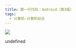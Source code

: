 ```yaml
---
title: 第一行代码：Android（第3版）
tags:
  - 计算机-计算机综合
---
```


![](https://cdn.weread.qq.com/weread/cover/74/YueWen_37683759/s_YueWen_37683759.jpg)

undefined